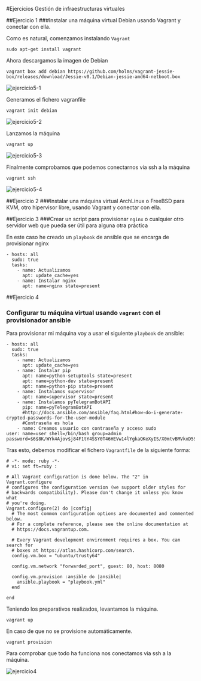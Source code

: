 #Ejercicios Gestión de infraestructuras virtuales

##Ejercicio 1
###Instalar una máquina virtual Debian usando Vagrant y conectar con ella.

Como es natural, comenzamos instalando `Vagrant`

`sudo apt-get install vagrant`

Ahora descargamos la imagen de Debian

`vagrant box add debian https://github.com/holms/vagrant-jessie-box/releases/download/Jessie-v0.1/Debian-jessie-amd64-netboot.box`

![ejercicio5-1](http://i1045.photobucket.com/albums/b460/Alejandro_Casado/tema%206/ejercicio5-1_zpsh5dcbisj.png)

Generamos el fichero vagranfile

`vagrant init debian`

![ejercicio5-2](http://i1045.photobucket.com/albums/b460/Alejandro_Casado/tema%206/ejercicio5-2_zps7cxfhspc.png)

Lanzamos la máquina

`vagrant up`

![ejercicio5-3](http://i1045.photobucket.com/albums/b460/Alejandro_Casado/tema%206/ejercicio5-3_zps6eypdx2a.png)

Finalmente comprobamos que podemos conectarnos via ssh a la máquina 

`vagrant ssh`

![ejercicio5-4](http://i1045.photobucket.com/albums/b460/Alejandro_Casado/tema%206/ejercicio5-4_zpsyivzsruu.png)

##Ejercicio 2
###Instalar una máquina virtual ArchLinux o FreeBSD para KVM, otro hipervisor libre, usando Vagrant y conectar con ella.


##Ejercicio 3
###Crear un script para provisionar `nginx` o cualquier otro servidor web que pueda ser útil para alguna otra práctica

En este caso he creado un `playbook` de ansible que se encarga de provisionar nginx

~~~
- hosts: all
  sudo: true
  tasks:
    - name: Actualizamos
      apt: update_cache=yes
    - name: Instalar nginx
      apt: name=nginx state=present
~~~

##Ejercicio 4
### Configurar tu máquina virtual usando `vagrant` con el provisionador ansible

Para provisionar mi máquina voy a usar el siguiente `playbook` de ansible:

~~~
- hosts: all
  sudo: true
  tasks:
    - name: Actualizamos
      apt: update_cache=yes
    - name: Instalar pip
      apt: name=python-setuptools state=present
      apt: name=python-dev state=present 
      apt: name=python-pip state=present
    - name: Instalamos supervisor
      apt: name=supervisor state=present
    - name: Instalamos pyTelegramBotAPI
      pip: name=pyTelegramBotAPI
      #http://docs.ansible.com/ansible/faq.html#how-do-i-generate-crypted-passwords-for-the-user-module
      #Contraseña es hola
    - name: Creamos usuario con contraseña y acceso sudo
user: name=user shell=/bin/bash group=admin password=$6$8K/WYk4Ajov$j84F1tY4SSY0T46HEVw14lYgkaQKeXyIS/X0mtvBMVkxD5SRt
~~~


Tras esto, debemos modificar el fichero `Vagrantfile` de la siguiente forma:

~~~
# -*- mode: ruby -*-
# vi: set ft=ruby :

# All Vagrant configuration is done below. The "2" in Vagrant.configure
# configures the configuration version (we support older styles for
# backwards compatibility). Please don't change it unless you know what
# you're doing.
Vagrant.configure(2) do |config|
  # The most common configuration options are documented and commented below.
  # For a complete reference, please see the online documentation at
  # https://docs.vagrantup.com.

  # Every Vagrant development environment requires a box. You can search for
  # boxes at https://atlas.hashicorp.com/search.
  config.vm.box = "ubuntu/trusty64"

  config.vm.network "forwarded_port", guest: 80, host: 8080

  config.vm.provision :ansible do |ansible|
    ansible.playbook = "playbook.yml"
  end

end
~~~

Teniendo los preparativos realizados, levantamos la máquina.

`vagrant up`

En caso de que no se provisione automáticamente.

`vagrant provision`

Para comprobar que todo ha funciona nos conectamos via ssh a la máquina.

![ejercicio4](http://i66.tinypic.com/14wblzp.png)
















    
